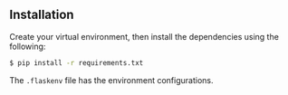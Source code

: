 ## Installation
Create your virtual environment, then install the dependencies using the following:
```sh
$ pip install -r requirements.txt
```
The `.flaskenv` file has the environment configurations.